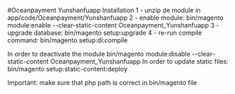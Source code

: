 #Oceanpayment Yunshanfuapp
Installation
1 - unzip de module in app/code/Oceanpayment/Yunshanfuapp
2 - enable module: bin/magento module:enable --clear-static-content Oceanpayment_Yunshanfuapp
3 - upgrade database: bin/magento setup:upgrade
4 - re-run compile command: bin/magento setup:di:compile

In order to deactivate the module bin/magento module:disable --clear-static-content Oceanpayment_Yunshanfuapp
In order to update static files: bin/magento setup:static-content:deploy

Important: make sure that php path is correct in bin/magento file
